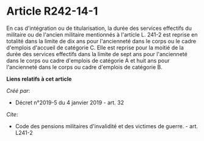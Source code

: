 # Article R242-14-1

En cas d'intégration ou de titularisation, la durée des services effectifs du militaire ou de l'ancien militaire mentionnés à
l'article L. 241-2 est reprise en totalité dans la limite de dix ans pour l'ancienneté dans le corps ou le cadre d'emplois
d'accueil de catégorie C. Elle est reprise pour la moitié de la durée des services effectifs dans la limite de sept ans pour
l'ancienneté dans le corps ou cadre d'emplois de catégorie A et huit ans pour l'ancienneté dans le corps ou cadre d'emplois
de catégorie B.

**Liens relatifs à cet article**

_Créé par_:

  - Décret n°2019-5 du 4 janvier 2019 - art. 32

_Cite_:

  - Code des pensions militaires d'invalidité et des victimes de guerre. - art. L241-2

